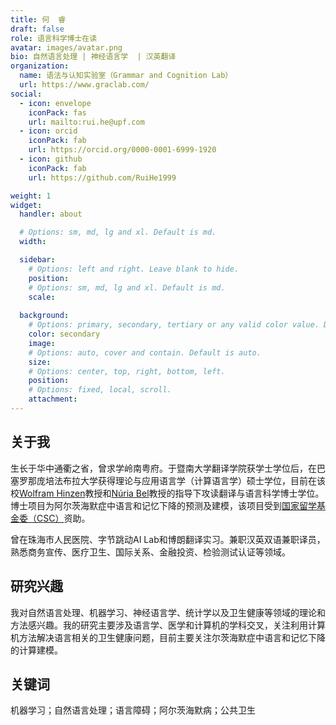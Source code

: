 ```yaml
---
title: 何  睿
draft: false
role: 语言科学博士在读
avatar: images/avatar.png
bio: 自然语言处理 | 神经语言学  | 汉英翻译
organization:
  name: 语法与认知实验室（Grammar and Cognition Lab）
  url: https://www.graclab.com/
social:
  - icon: envelope
    iconPack: fas
    url: mailto:rui.he@upf.com
  - icon: orcid
    iconPack: fab
    url: https://orcid.org/0000-0001-6999-1920
  - icon: github
    iconPack: fab
    url: https://github.com/RuiHe1999

weight: 1
widget:
  handler: about

  # Options: sm, md, lg and xl. Default is md.
  width:

  sidebar:
    # Options: left and right. Leave blank to hide.
    position:
    # Options: sm, md, lg and xl. Default is md.
    scale:
  
  background:
    # Options: primary, secondary, tertiary or any valid color value. Default is primary.
    color: secondary
    image:
    # Options: auto, cover and contain. Default is auto.
    size:
    # Options: center, top, right, bottom, left.
    position:
    # Options: fixed, local, scroll.
    attachment: 
---
```


## 关于我

生长于华中通衢之省，曾求学岭南粤府。于暨南大学翻译学院获学士学位后，在巴塞罗那庞培法布拉大学获得理论与应用语言学（计算语言学）硕士学位，目前在该校[Wolfram Hinzen](https://sites.google.com/site/wolframhinzen/)教授和[Núria Bel](https://www.upf.edu/web/nuria-bel)教授的指导下攻读翻译与语言科学博士学位。博士项目为阿尔茨海默症中语言和记忆下降的预测及建模，该项目受到[国家留学基金委（CSC）](https://www.cscse.edu.cn/)资助。

曾在珠海市人民医院、字节跳动AI Lab和博朗翻译实习。兼职汉英双语兼职译员， 熟悉商务宣传、医疗卫生、国际关系、金融投资、检验测试认证等领域。

## 研究兴趣

我对自然语言处理、机器学习、神经语言学、统计学以及卫生健康等领域的理论和方法感兴趣。我的研究主要涉及语言学、医学和计算机的学科交叉，关注利用计算机方法解决语言相关的卫生健康问题，目前主要关注尔茨海默症中语言和记忆下降的计算建模。

## 关键词
机器学习；自然语言处理；语言障碍；阿尔茨海默病；公共卫生
